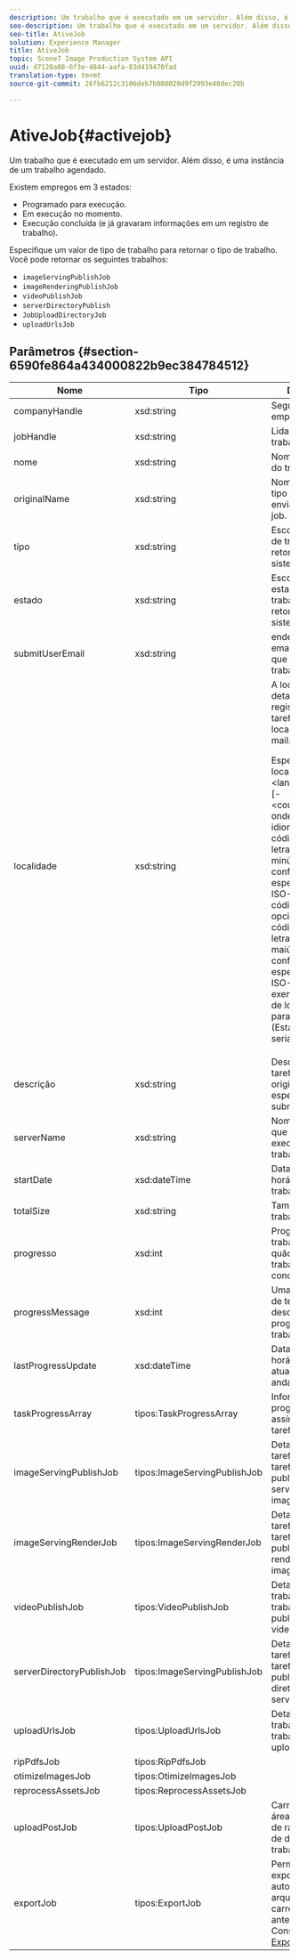 ```yaml
---
description: Um trabalho que é executado em um servidor. Além disso, é uma instância de um trabalho agendado.
seo-description: Um trabalho que é executado em um servidor. Além disso, é uma instância de um trabalho agendado.
seo-title: AtiveJob
solution: Experience Manager
title: AtiveJob
topic: Scene7 Image Production System API
uuid: d7120a88-6f3e-4844-aafa-83d419470fad
translation-type: tm+mt
source-git-commit: 26fb6212c3106deb7b088020d9f2993e40dec20b

---
```



# AtiveJob{#activejob}

Um trabalho que é executado em um servidor. Além disso, é uma instância de um trabalho agendado.

Existem empregos em 3 estados:

* Programado para execução.
* Em execução no momento.
* Execução concluída (e já gravaram informações em um registro de trabalho).

Especifique um valor de tipo de trabalho para retornar o tipo de trabalho. Você pode retornar os seguintes trabalhos:

* `imageServingPublishJob`
* `imageRenderingPublishJob`
* `videoPublishJob`
* `serverDirectoryPublish`
* `JobUploadDirectoryJob`
* `uploadUrlsJob`

## Parâmetros {#section-6590fe864a434000822b9ec384784512}

<table id="table_1C4DDAB4EB1341FDA92B6F14E0132F75"> 
 <thead> 
  <tr> 
   <th colname="col1" class="entry"> Nome </th> 
   <th colname="col2" class="entry"> Tipo </th> 
   <th colname="col3" class="entry"> Descrição </th> 
  </tr> 
 </thead>
 <tbody> 
  <tr> 
   <td colname="col1"> <span class="codeph"> <span class="varname"> companyHandle</span></span> </td> 
   <td colname="col2"> <span class="codeph"> xsd:string</span> </td> 
   <td colname="col3"> Segure a empresa. </td> 
  </tr> 
  <tr> 
   <td colname="col1"> <span class="codeph"> <span class="varname"> jobHandle</span></span> </td> 
   <td colname="col2"> <span class="codeph"> xsd:string</span> </td> 
   <td colname="col3"> Lidar com o trabalho. </td> 
  </tr> 
  <tr> 
   <td colname="col1"> <span class="codeph"> <span class="varname"> nome</span></span> </td> 
   <td colname="col2"> <span class="codeph"> xsd:string</span> </td> 
   <td colname="col3"> Nome exclusivo do trabalho. </td> 
  </tr> 
  <tr> 
   <td colname="col1"> <span class="codeph"> <span class="varname"> originalName</span></span> </td> 
   <td colname="col2"> <span class="codeph"> xsd:string</span> </td> 
   <td colname="col3">Nome original do tipo <span class="codeph"> AtiveJob</span> enviado com o job. </td> 
  </tr> 
  <tr> 
   <td colname="col1"> <span class="codeph"> <span class="varname"> tipo</span></span> </td> 
   <td colname="col2"> <span class="codeph"> xsd:string</span> </td> 
   <td colname="col3"> Escolha dos tipos de trabalho retornados pelo sistema. </td> 
  </tr> 
  <tr> 
   <td colname="col1"> <span class="codeph"> <span class="varname"> estado</span></span> </td> 
   <td colname="col2"> <span class="codeph"> xsd:string</span> </td> 
   <td colname="col3"> Escolha dos estados de trabalho ativos retornados pelo sistema. </td> 
  </tr> 
  <tr> 
   <td colname="col1"> <span class="codeph"> <span class="varname"> submitUserEmail</span></span> </td> 
   <td colname="col2"> <span class="codeph"> xsd:string</span> </td> 
   <td colname="col3"> endereço de email do usuário que agendou o trabalho. </td> 
  </tr> 
  <tr> 
   <td colname="col1"> <span class="codeph"> <span class="varname"> localidade</span></span> </td> 
   <td colname="col2"> <span class="codeph"> xsd:string</span> </td> 
   <td colname="col3">A localidade para detalhes do registro de tarefas e localização de e-mail. <p>Especifique localidades como <span class="codeph"> &lt;language_code&gt;[-&lt;country_code&gt;]</span>, onde o código de idioma é um código de duas letras em minúsculas, conforme especificado pela ISO-639, e o código de país opcional é um código de duas letras em maiúsculas, conforme especificado pela ISO-3166. Por exemplo, a string de localidade para inglês (Estados Unidos) seria: <span class="codeph"> en-US</span>. </p></td> 
  </tr> 
  <tr> 
   <td colname="col1"> <span class="codeph"> <span class="varname"> descrição</span></span> </td> 
   <td colname="col2"> <span class="codeph"> xsd:string</span> </td> 
   <td colname="col3">Descrição da tarefa originalmente especificada em <span class="codeph"> submitJob</span>. </td> 
  </tr> 
  <tr> 
   <td colname="col1"> <span class="codeph"> <span class="varname"> serverName</span></span> </td> 
   <td colname="col2"> <span class="codeph"> xsd:string</span> </td> 
   <td colname="col3"> Nome do servidor que está executando o trabalho. </td> 
  </tr> 
  <tr> 
   <td colname="col1"> <span class="codeph"> <span class="varname"> startDate</span></span> </td> 
   <td colname="col2"> <span class="codeph"> xsd:dateTime</span> </td> 
   <td colname="col3"> Data, hora e fuso horário do trabalho ativo. </td> 
  </tr> 
  <tr> 
   <td colname="col1"> <span class="codeph"> <span class="varname"> totalSize</span></span> </td> 
   <td colname="col2"> <span class="codeph"> xsd:string</span> </td> 
   <td colname="col3"> Tamanho total do trabalho ativo. </td> 
  </tr> 
  <tr> 
   <td colname="col1"> <span class="codeph"> <span class="varname"> progresso</span></span> </td> 
   <td colname="col2"> <span class="codeph"> xsd:int</span> </td> 
   <td colname="col3"> Progresso do trabalho (isto é, quão perto o trabalho está da conclusão). </td> 
  </tr> 
  <tr> 
   <td colname="col1"> <span class="codeph"> <span class="varname"> progressMessage</span></span> </td> 
   <td colname="col2"> <span class="codeph"> xsd:int</span> </td> 
   <td colname="col3"> Uma mensagem de texto que descreve o progresso do trabalho. </td> 
  </tr> 
  <tr> 
   <td colname="col1"> <span class="codeph"> <span class="varname"> lastProgressUpdate</span></span> </td> 
   <td colname="col2"> <span class="codeph"> xsd:dateTime</span> </td> 
   <td colname="col3"> Data, hora e fuso horário da última atualização em andamento. </td> 
  </tr> 
  <tr> 
   <td colname="col1"> <span class="codeph"> <span class="varname"> taskProgressArray</span></span> </td> 
   <td colname="col2"> <span class="codeph"> tipos:TaskProgressArray</span> </td> 
   <td colname="col3"> Informações de progresso assíncronas da tarefa. </td> 
  </tr> 
  <tr> 
   <td colname="col1"> <span class="codeph"> <span class="varname"> imageServingPublishJob</span></span> </td> 
   <td colname="col2"> <span class="codeph"> tipos:ImageServingPublishJob</span> </td> 
   <td colname="col3"> Detalhes da tarefa para uma tarefa de publicação de serviço de imagem. </td> 
  </tr> 
  <tr> 
   <td colname="col1"> <span class="codeph"> <span class="varname"> imageServingRenderJob</span></span> </td> 
   <td colname="col2"> <span class="codeph"> tipos:ImageServingRenderJob</span> </td> 
   <td colname="col3"> Detalhes da tarefa para uma tarefa de publicação de renderização de imagem. </td> 
  </tr> 
  <tr> 
   <td colname="col1"> <span class="codeph"> <span class="varname"> videoPublishJob</span></span> </td> 
   <td colname="col2"> <span class="codeph"> tipos:VideoPublishJob</span> </td> 
   <td colname="col3"> Detalhes do trabalho para um trabalho de publicação de vídeo. </td> 
  </tr> 
  <tr> 
   <td colname="col1"> <span class="codeph"> <span class="varname"> serverDirectoryPublishJob</span></span> </td> 
   <td colname="col2"> <span class="codeph"> tipos:ImageServingPublishJob</span> </td> 
   <td colname="col3"> Detalhes da tarefa para uma tarefa de publicação de diretório de servidor. </td> 
  </tr> 
  <tr> 
   <td colname="col1"> <span class="codeph"> <span class="varname"> uploadUrlsJob</span></span> </td> 
   <td colname="col2"> <span class="codeph"> tipos:UploadUrlsJob</span> </td> 
   <td colname="col3"> Detalhes do trabalho para um trabalho de upload de URLs. </td> 
  </tr> 
  <tr> 
   <td colname="col1"> <span class="codeph"> <span class="varname"> ripPdfsJob</span></span> </td> 
   <td colname="col2"> <span class="codeph"> tipos:RipPdfsJob</span> </td> 
   <td colname="col3"></td> 
  </tr> 
  <tr> 
   <td colname="col1"> <span class="codeph"> <span class="varname"> otimizeImagesJob</span></span> </td> 
   <td colname="col2"> <span class="codeph"> tipos:OtimizeImagesJob</span> </td> 
   <td colname="col3"></td> 
  </tr> 
  <tr> 
   <td colname="col1"> <span class="codeph"> <span class="varname"> reprocessAssetsJob</span></span> </td> 
   <td colname="col2"> <span class="codeph"> tipos:ReprocessAssetsJob</span> </td> 
   <td colname="col3"></td> 
  </tr> 
  <tr> 
   <td colname="col1"> <span class="codeph"> <span class="varname"> uploadPostJob</span></span> </td> 
   <td colname="col2"> <span class="codeph"> tipos:UploadPostJob</span> </td> 
   <td colname="col3"> Carregamento da área de trabalho de rastreamento de detalhes do trabalho. </td> 
  </tr> 
  <tr> 
   <td colname="col1"> <span class="codeph"> <span class="varname"> exportJob</span></span> </td> 
   <td colname="col2"> <span class="codeph"> tipos:ExportJob</span> </td> 
   <td colname="col3">Permitir exportação autorizada de arquivos carregados anteriormente. Consulte <a href="https://marketing.adobe.com/resources/help/en_US/s7/ips_api/types/r_exportjob.html" format="http" scope="external"> Exportar trabalho</a>. </td> 
  </tr> 
 </tbody> 
</table>

